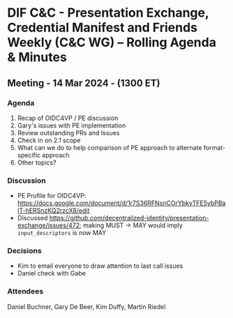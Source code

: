 # DIF C&C - Presentation Exchange, Credential Manifest and Friends Weekly (C&C WG) – Rolling Agenda & Minutes

## Meeting - 14 Mar 2024 - (1300 ET)

### Agenda

1. Recap of OIDC4VP / PE discussion
2. Gary's issues with PE implementation
3. Review outstanding PRs and Issues
4. Check in on 2.1 scope
5. What can we do to help comparison of PE approach to alternate format-specific approach
6. Other topics?

### Discussion

- PE Profile for OIDC4VP: https://docs.google.com/document/d/1r7S36RFNsnCOrYbkyTFE5ybPBalT-hERSnzKQ2rzcX8/edit
- Discussed https://github.com/decentralized-identity/presentation-exchange/issues/472; making MUST -> MAY would imply `input_descriptors` is now MAY
  
### Decisions
- Kim to email everyone to draw attention to last call issues
- Daniel check with Gabe

### Attendees
Daniel Buchner, Gary De Beer, Kim Duffy, Martin Riedel
